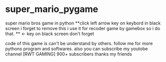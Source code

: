 # super_mario_pygame
super mario bros game in python
**click left arrow key on keybord in black screen i forget to remove this i use it for recoder game by gamebox so i do that. 
**  <- key on black screen don't forget   

code of this game is can't be understand by others. 
follow me for more pythons program and softwares.
also you can subscribe my youtobe channel [RWT GAMING]  900+ subscribers 
thanks my friends
